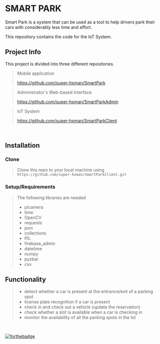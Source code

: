 # SMART PARK 

Smart Park is a system that can be used as a tool to help drivers park their cars with considerably less time and effort.

This repository contains the code for the IoT System.

## Project Info
This project is divided into three different repositories.

> Mobile application 
> 
> https://github.com/super-hxman/SmartPark

> Administrator's Web-based Interface
> 
> https://github.com/super-hxman/SmartParkAdmin

> IoT System
> 
> https://github.com/super-hxman/SmartParkClient

<br/>

## Installation
### Clone
> Clone this repo to your local machine using `https://github.com/super-hxman/SmartParkClient.git`

### Setup/Requirements
> The following libraries are needed
> - picamera
> - time
> - OpenCV
> - requests
> - json
> - collections
> - PIL
> - firebase_admin
> - datetime
> - numpy
> - pyzbar
> - csv

## Functionality
> - detect whether a car is present at the entrance/exit of a parking spot
> - license plate recognition if a car is present
> - check in and check out a vehicle (update the reservation)
> - check whether a slot is available when a car is checking in
> - monitor the availability of all the parking spots in the lot

<br/>

[![forthebadge](https://forthebadge.com/images/badges/contains-17-coffee-cups.svg)](https://forthebadge.com)
